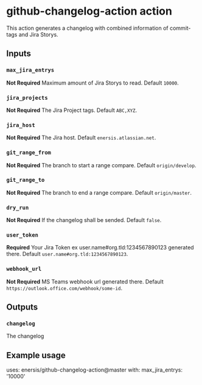 # github-changelog-action action


This action generates a changelog with combined information of commit-tags and Jira Storys.

## Inputs

### `max_jira_entrys`

**Not Required** Maximum amount of Jira Storys to read. Default `10000`.

### `jira_projects`

**Not Required** The Jira Project tags. Default `ABC,XYZ`.

### `jira_host`

**Not Required** The Jira host. Default `enersis.atlassian.net`.

### `git_range_from`

**Not Required** The branch to start a range compare. Default `origin/develop`.

### `git_range_to`

**Not Required** The branch to end a range compare. Default `origin/master`.

### `dry_run`

**Not Required** If the changelog shall be sended. Default `false`.

### `user_token`

**Required** Your Jira Token ex user.name#org.tld:1234567890123 generated there. Default `user.name#org.tld:1234567890123`.

### `webhook_url`

**Not Required** MS Teams webhook url generated there. Default `https://outlook.office.com/webhook/some-id`.

## Outputs

### `changelog`

The changelog

## Example usage

uses: enersis/github-changelog-action@master
with:
  max_jira_entrys: '10000'